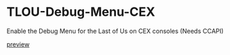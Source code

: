 # TLOU-Debug-Menu-CEX
Enable the Debug Menu for the Last of Us on CEX consoles (Needs CCAPI)

[preview](preview.png)